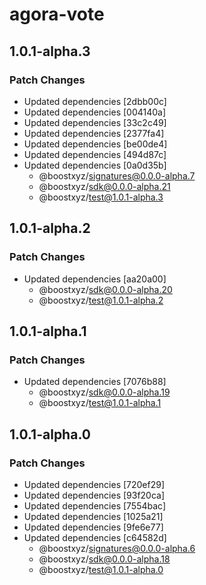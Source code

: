 # agora-vote

## 1.0.1-alpha.3

### Patch Changes

- Updated dependencies [2dbb00c]
- Updated dependencies [004140a]
- Updated dependencies [33c2c49]
- Updated dependencies [2377fa4]
- Updated dependencies [be00de4]
- Updated dependencies [494d87c]
- Updated dependencies [0a0d35b]
  - @boostxyz/signatures@0.0.0-alpha.7
  - @boostxyz/sdk@0.0.0-alpha.21
  - @boostxyz/test@1.0.1-alpha.3

## 1.0.1-alpha.2

### Patch Changes

- Updated dependencies [aa20a00]
  - @boostxyz/sdk@0.0.0-alpha.20
  - @boostxyz/test@1.0.1-alpha.2

## 1.0.1-alpha.1

### Patch Changes

- Updated dependencies [7076b88]
  - @boostxyz/sdk@0.0.0-alpha.19
  - @boostxyz/test@1.0.1-alpha.1

## 1.0.1-alpha.0

### Patch Changes

- Updated dependencies [720ef29]
- Updated dependencies [93f20ca]
- Updated dependencies [7554bac]
- Updated dependencies [1025a21]
- Updated dependencies [9fe6e77]
- Updated dependencies [c64582d]
  - @boostxyz/signatures@0.0.0-alpha.6
  - @boostxyz/sdk@0.0.0-alpha.18
  - @boostxyz/test@1.0.1-alpha.0
